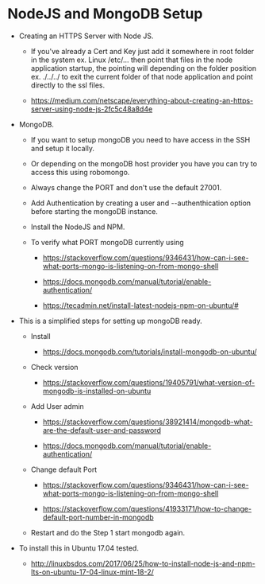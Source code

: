 # NodeJS and MongoDB Setup

- Creating an HTTPS Server with Node JS.

  - If you've already a Cert and Key just add it somewhere in root folder in the system ex. Linux /etc/... then point that files in the node application startup, the pointing will depending on the folder position ex. ./../../ to exit the current folder of that node application and point directly to the ssl files.

  - <https://medium.com/netscape/everything-about-creating-an-https-server-using-node-js-2fc5c48a8d4e>

- MongoDB.

  - If you want to setup mongoDB you need to have access in the SSH and setup it locally.

  - Or depending on the mongoDB host provider you have you can try to access this using robomongo.

  - Always change the PORT and don't use the default 27001.

  - Add Authentication by creating a user and --authenthication option before starting the mongoDB instance.

  - Install the NodeJS and NPM.

  - To verify what PORT mongoDB currently using

    - <https://stackoverflow.com/questions/9346431/how-can-i-see-what-ports-mongo-is-listening-on-from-mongo-shell>

    - <https://docs.mongodb.com/manual/tutorial/enable-authentication/>

    - <https://tecadmin.net/install-latest-nodejs-npm-on-ubuntu/#>

- This is a simplified steps for setting up mongoDB ready.

  - Install

    - <https://docs.mongodb.com/tutorials/install-mongodb-on-ubuntu/>

  - Check version

    - <https://stackoverflow.com/questions/19405791/what-version-of-mongodb-is-installed-on-ubuntu>

  - Add User admin

    - <https://stackoverflow.com/questions/38921414/mongodb-what-are-the-default-user-and-password>

    - <https://docs.mongodb.com/manual/tutorial/enable-authentication/>

  - Change default Port

    - <https://stackoverflow.com/questions/9346431/how-can-i-see-what-ports-mongo-is-listening-on-from-mongo-shell>

    - <https://stackoverflow.com/questions/41933171/how-to-change-default-port-number-in-mongodb>

  - Restart and do the Step 1 start mongodb again.

- To install this in Ubuntu 17.04 tested.

  - <http://linuxbsdos.com/2017/06/25/how-to-install-node-js-and-npm-lts-on-ubuntu-17-04-linux-mint-18-2/>